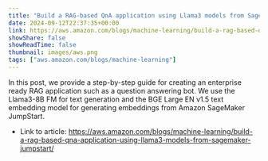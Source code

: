 ```yaml
---
title: "Build a RAG-based QnA application using Llama3 models from SageMaker JumpStart"
date: 2024-09-12T22:37:35+00:00
link: https://aws.amazon.com/blogs/machine-learning/build-a-rag-based-qna-application-using-llama3-models-from-sagemaker-jumpstart/
showShare: false
showReadTime: false
thumbnail: images/aws.png
tags: ["aws.amazon.com/blogs/machine-learning"]
---
```

In this post, we provide a step-by-step guide for creating an enterprise ready RAG application such as a question answering bot. We use the Llama3-8B FM for text generation and the BGE Large EN v1.5 text embedding model for generating embeddings from Amazon SageMaker JumpStart.

- Link to article: https://aws.amazon.com/blogs/machine-learning/build-a-rag-based-qna-application-using-llama3-models-from-sagemaker-jumpstart/